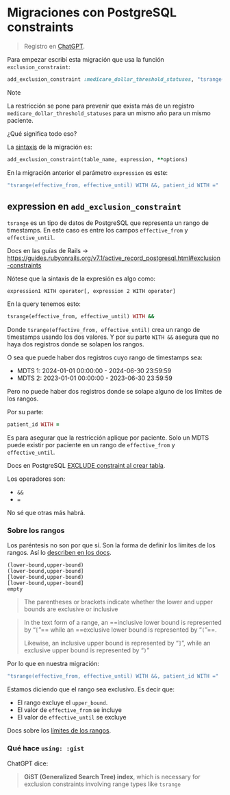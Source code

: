 # Migraciones con PostgreSQL constraints

> Registro en [ChatGPT](https://chatgpt.com/share/67ddf0fb-2250-8008-af82-35b0b516e3a6).

Para empezar escribí esta migración que usa la función `exclusion_constraint`:
```ruby
add_exclusion_constraint :medicare_dollar_threshold_statuses, "tsrange(effective_from, effective_until) WITH &&, patient_id WITH =", using: :gist, name: "no_overlapping_medicare_dollar_threshold_statuses"
```

> [!Note]
> La restricción se pone para prevenir que exista más de un registro `medicare_dollar_threshold_statuses` para un mismo año para un mismo paciente.

¿Qué significa todo eso?

La [sintaxis](https://api.rubyonrails.org/classes/ActiveRecord/ConnectionAdapters/PostgreSQL/SchemaStatements.html#method-i-add_exclusion_constraint) de la migración es:
```ruby
add_exclusion_constraint(table_name, expression, **options)
```

En la migración anterior el parámetro `expression` es este:
```ruby
"tsrange(effective_from, effective_until) WITH &&, patient_id WITH ="
```

## expression en `add_exclusion_constraint`

`tsrange` es un tipo de datos de PostgreSQL que representa un rango de timestamps. En este caso es entre los campos `effective_from` y `effective_until`.

Docs en las guías de Rails -> https://guides.rubyonrails.org/v7.1/active_record_postgresql.html#exclusion-constraints

Nótese que la sintaxis de la expresión es algo como:
```
expression1 WITH operator[, expression 2 WITH operator]
```

En la query tenemos esto:
```ruby
tsrange(effective_from, effective_until) WITH &&
```

Donde `tsrange(effective_from, effective_until)` crea un rango de timestamps usando los dos valores. Y por su parte `WITH &&` asegura que no haya dos registros donde se solapen los rangos.

O sea que puede haber dos registros cuyo rango de timestamps sea:

- MDTS 1: 2024-01-01 00:00:00 - 2024-06-30 23:59:59
- MDTS 2: 2023-01-01 00:00:00 - 2023-06-30 23:59:59

Pero no puede haber dos registros donde se solape alguno de los límites de los rangos.

Por su parte:
```ruby
patient_id WITH =
```

Es para asegurar que la restricción aplique por paciente. Solo un MDTS puede existir por paciente en un rango de `effective_from` y `effective_until`.

Docs en PostgreSQL [EXCLUDE constraint al crear tabla](https://www.postgresql.org/docs/current/sql-createtable.html#SQL-CREATETABLE-EXCLUDE).

Los operadores son:

- `&&`
- `=`

No sé que otras más habrá.

### Sobre los rangos

Los paréntesis no son por que sí. Son la forma de definir los límites de los rangos. Así lo [describen en los docs](https://www.postgresql.org/docs/current/rangetypes.html#RANGETYPES-IO).

```
(lower-bound,upper-bound)
(lower-bound,upper-bound]
[lower-bound,upper-bound)
[lower-bound,upper-bound]
empty
```

> The parentheses or brackets indicate whether the lower and upper bounds are exclusive or inclusive

> In the text form of a range, an ==inclusive lower bound is represented by “`[`”== while an ==exclusive lower bound is represented by “`(`”==.
> 
> Likewise, an inclusive upper bound is represented by “`]`”, while an exclusive upper bound is represented by “`)`”

Por lo que en nuestra migración:
```ruby
"tsrange(effective_from, effective_until) WITH &&, patient_id WITH ="
```

Estamos diciendo que el rango sea exclusivo. Es decir que:

- El rango excluye el `upper_bound`.
- El valor de `effective_from` se incluye
- El valor de `effective_until` se excluye

Docs sobre los [límites de los rangos](https://www.postgresql.org/docs/current/rangetypes.html#RANGETYPES-INCLUSIVITY).

### Qué hace `using: :gist`

ChatGPT dice:
> **GiST (Generalized Search Tree) index**, which is necessary for exclusion constraints involving range types like `tsrange`